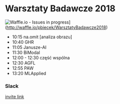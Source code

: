 # Warsztaty Badawcze 2018

![Waffle.io - Issues in progress](https://badge.waffle.io/pbiecek/WarsztatyBadawcze2018.png?label=in%20progress&title=In%20Progress)](http://waffle.io/pbiecek/WarsztatyBadawcze2018)

* 10:15 na.omit [analiza obrazu]
* 10:40 GHR
* 11:05 Janusze-AI
* 11:30 BiModal
* 12:00 - 12:30 część wspólna
* 12:30 AGFL
* 12:55 PAW
* 13:20 MLApplied

### Slack

[invite link](https://join.slack.com/t/warsztatybadawcze2018/shared_invite/enQtNDYxMjc1MDQxMzgyLWI4NzA5MWRhNzdjZTRiYzlhMjU2NGQxYzJiNjg5ZjAyMTk5NzM0Y2IwMWZjZmY0YjEzMzUyMWYzZWIyOGFjODU)
